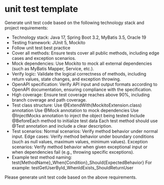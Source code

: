 # unit test template

Generate unit test code based on the following technology stack and project requirements:
- Technology stack: Java 17, Spring Boot 3.2, MyBatis 3.5, Oracle 19
- Testing framework: JUnit 5, Mockito
- Follow unit test best practice 
- Cover all methods: Ensure tests cover all public methods, including edge cases and exception scenarios.
- Mock dependencies: Use Mockito to mock all external dependencies (such as MyBatis Mapper, Service, etc.).
- Verify logic: Validate the logical correctness of methods, including return values, state changes, and exception throwing.
- OpenAPI specification: Verify API input and output formats according to OpenAPI documentation, ensuring compliance with the specification.
- High coverage: Ensure test coverage reaches above 90%, including branch coverage and path coverage.
- Test class structure: 
Use @ExtendWith(MockitoExtension.class) annotation
Use @Mock annotation to mock dependencies
Use @InjectMocks annotation to inject the object being tested
Include @BeforeEach method to initialize test data
Each test method should use @Test annotation and include a clear description.
- Test scenarios:
Normal scenarios: Verify method behavior under normal input.
Edge cases: Verify method behavior under boundary conditions (such as null values, maximum values, minimum values).
Exception scenarios: Verify method behavior when given exceptional input or when dependencies fail (e.g., throwing specific exceptions).
- Example test method naming: test{MethodName}_When{Condition}_Should{ExpectedBehavior}
For example: testGetUserById_WhenIdExists_ShouldReturnUser

Please generate unit test code based on the above requirements.
